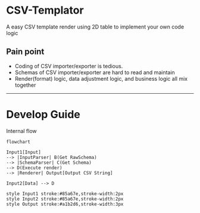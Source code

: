 # CSV-Templator

A easy CSV template render using 2D table to implement your own code logic

## Pain point

- Coding of CSV importer/exporter is tedious.
- Schemas of CSV importer/exporter are hard to read and maintain
- Render(format) logic, data adjustment logic, and business logic all mix together

---

# Develop Guide

Internal flow

```mermaid
flowchart

Input1[Input]
--> |InputParser| B(Get RawSchema)
--> |SchemaParser| C(Get Schema)
--> D(Execute render)
--> |Renderer| Output[Output CSV String]

Input2[Data] --> D

style Input1 stroke:#85a67e,stroke-width:2px
style Input2 stroke:#85a67e,stroke-width:2px
style Output stroke:#a1b2d6,stroke-width:3px
```
